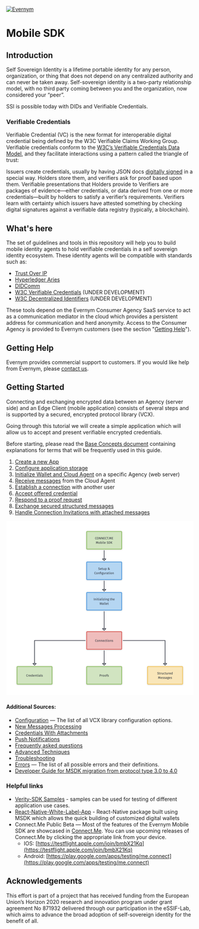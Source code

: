 <a href="https://www.evernym.com/"><img src="https://pbs.twimg.com/profile_images/1022255393395929088/0eYH-Os__400x400.jpg" title="Evernym" style="width: 150px"></a>

# Mobile SDK

## Introduction

Self Sovereign Identity is a lifetime portable identity for any person, organization, or thing that does not depend on any centralized authority and can never be taken away. Self-sovereign identity is a two-party relationship model, with no third party coming between you and the organization, now considered your “peer”.

SSI is possible today with DIDs and Verifiable Credentials.

### Verifiable Credentials
Verifiable Credential (VC) is the new format for interoperable digital credential being defined by the W3C Verifiable Claims Working Group. Verifiable credentials conform to the [W3C’s Verifiable Credentials Data Model](https://www.w3.org/TR/vc-data-model/), and they facilitate interactions using a pattern called the triangle of trust:

Issuers create credentials, usually by having JSON docs [digitally signed](https://en.wikipedia.org/wiki/Digital_signature) in a special way. Holders store them, and verifiers ask for proof based upon them. Verifiable presentations that Holders provide to Verifiers are packages of evidence—either credentials, or data derived from one or more credentials—built by holders to satisfy a verifier’s requirements. Verifiers learn with certainty which issuers have attested something by checking digital signatures against a verifiable data registry (typically, a blockchain).

## What's here
The set of guidelines and tools in this repository will help you to build mobile identity agents to hold verifiable credentials in a self sovereign identity ecosystem. These identity agents will be compatible with standards such as:
* [Trust Over IP](https://trustoverip.org/)
* [Hyperledger Aries](https://www.hyperledger.org/use/aries)
* [DIDComm](https://identity.foundation/working-groups/did-comm.html)
* [W3C Verifiable Credentials](https://www.w3.org/2017/vc/WG/) (UNDER DEVELOPMENT)
* [W3C Decentralized Identifiers](https://w3c.github.io/did-core/) (UNDER DEVELOPMENT)

These tools depend on the Evernym Consumer Agency SaaS service to act as a communication mediator in the cloud which provides a persistent address for communication and herd anonymity. Access to the Consumer Agency is provided to Evernym customers (see the section "[Getting Help](#getting-help)").

## Getting Help

Evernym provides commercial support to customers. If you would like help from Evernym, please [contact us](https://www.evernym.com/our-team/#contact).

## Getting Started
Connecting and exchanging encrypted data between an Agency (server side) and an Edge Client (mobile application) consists of several steps and is supported by a secured, encrypted protocol library (VCX). 

Going through this tutorial we will create a simple application which will allow us to accept and present verifiable encrypted credentials.

Before starting, please read the [Base Concepts document](docs/0.BaseConcepts.md) containing explanations for terms that will be frequently used in this guide.

1. [Create a new App](docs/1.ProjectSetup.md)
1. [Configure application storage](docs/2.Storage.md)
1. [Initialize Wallet and Cloud Agent](docs/3.Initialization.md) on a specific Agency (web server)
1. [Receive messages](docs/4.MessagesFlow.md) from the Cloud Agent
1. [Establish a connection](docs/5.Connections.md) with another user  
1. [Accept offered credential](docs/6.Credentials.md)
1. [Respond to a proof request](docs/7.Proofs.md)
1. [Exchange secured structured messages](docs/8.StructuredMessages.md)
1. [Handle Connection Invitations with attached messages](docs/9.Connection-Invitations-With-Attachment.md)

![Mobile SDK Flow](wiki-images/ConnectMeMobileSDK.png)

#### Additional Sources:
* [Configuration](docs/Configuration.md) &#8212; The list of all VCX library configuration options.
* [New Messages Processing](docs/4.MessagesFlow.md)
* [Credentials With Attachments](docs/CredentialsWithAttachments.md)
* [Push Notifications](docs/PushNotifications.md)
* [Frequently asked questions](docs/FAQ.md)
* [Advanced Techniques](docs/Advanced.md)
* [Troubleshooting](docs/Troubleshooting.md)
* [Errors](docs/Errors.md) &#8212; The list of all possible errors and their definitions.
* [Developer Guide for MSDK migration from protocol type 3.0 to 4.0](docs/ProtocolMigrationGuide.md)

### Helpful links
- [Verity-SDK Samples](https://github.com/evernym/verity-sdk#sample-code) - samples can be used for testing of different application use cases.
- [React-Native-White-Label-App](https://gitlab.com/evernym/mobile/react-native-white-label-app) - React-Native package built using MSDK which allows the quick building of customized digital wallets
- Connect.Me Public Beta &#8212; Most of the features of the Evernym Mobile SDK are showcased in [Connect.Me](https://connect.me/). You can use upcoming releases of Connect.Me by clicking the appropriate link from your device.
  - IOS: [https://testflight.apple.com/join/bmbX21Kq](https://testflight.apple.com/join/bmbX21Kq)
  - Android: [https://play.google.com/apps/testing/me.connect](https://play.google.com/apps/testing/me.connect)

## Acknowledgements
This effort is part of a project that has received funding from the European Union’s Horizon 2020 research and innovation program under grant agreement No 871932 delivered through our participation in the eSSIF-Lab, which aims to advance the broad adoption of self-sovereign identity for the benefit of all.
